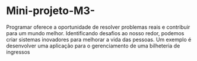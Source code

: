 # Mini-projeto-M3-
Programar oferece a oportunidade de resolver problemas reais e contribuir para um mundo melhor. Identificando desafios ao nosso redor, podemos criar sistemas inovadores para melhorar a vida das pessoas. Um exemplo é desenvolver uma aplicação para o gerenciamento de uma bilheteria de ingressos 
